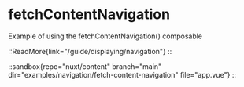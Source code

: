 # fetchContentNavigation

Example of using the fetchContentNavigation() composable

::ReadMore{link="/guide/displaying/navigation"}
::

::sandbox{repo="nuxt/content" branch="main" dir="examples/navigation/fetch-content-navigation" file="app.vue"}
::
